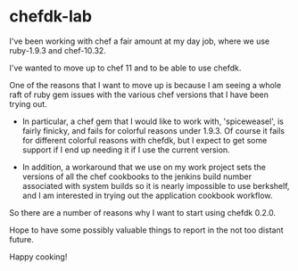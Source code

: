 chefdk-lab
==========

I've been working with chef a fair amount at my day job, where we use ruby-1.9.3 and chef-10.32.

I've wanted to move up to chef 11 and to be able to use chefdk.

One of the reasons that I want to move up is because I am seeing a whole raft of ruby gem issues with the
various chef versions that I have been trying out.

* In particular, a chef gem that I would like to work with, 'spiceweasel', is fairly finicky, and fails for colorful 
    reasons under 1.9.3. Of course it fails for different colorful reasons with chefdk, but I expect to get some support 
    if I end up needing it if I use the current version.  

* In addition, a workaround that we use on my work project sets the versions of all the chef cookbooks to the jenkins
    build number associated with system builds so it is nearly impossible to use berkshelf, and I am interested in
    trying out the application cookbook workflow.

So there are a number of reasons why I want to start using chefdk 0.2.0.

Hope to have some possibly valuable things to report in the not too distant future.

Happy cooking!

